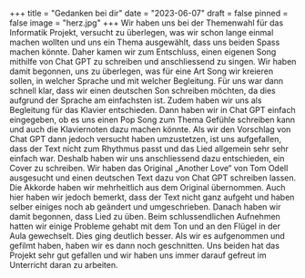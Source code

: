 +++
title = "Gedanken bei dir"
date = "2023-06-07"
draft = false
pinned = false
image = "herz.jpg"
+++
Wir haben uns bei der Themenwahl für das Informatik Projekt, versucht zu überlegen, was wir schon lange einmal machen wollten und uns ein Thema ausgewählt, dass uns beiden Spass machen könnte. Daher kamen wir zum Entschluss, einen eigenen Song mithilfe von Chat GPT zu schreiben und anschliessend zu singen. Wir haben damit begonnen, uns zu überlegen, was für eine Art Song wir kreieren sollen, in welcher Sprache und mit welcher Begleitung. Für uns war dann schnell klar, dass wir einen deutschen Son schreiben möchten, da dies aufgrund der Sprache am einfachsten ist. Zudem haben wir uns als Begleitung für das Klavier entschieden. Dann haben wir in Chat GPT einfach eingegeben, ob es uns einen Pop Song zum Thema Gefühle schreiben kann und auch die Klaviernoten dazu machen könnte. Als wir den Vorschlag von Chat GPT dann jedoch versucht haben umzustetzen, ist uns aufgefallen, dass der Text nicht zum Rhythmus passt und das Lied allgemein sehr sehr einfach war. Deshalb haben wir uns anschliessend dazu entschieden, ein Cover zu schreiben. Wir haben das Original „Another Love“ von Tom Odell ausgesucht und einen deutschen Text dazu von Chat GPT schreiben lassen. Die Akkorde haben wir mehrheitlich aus dem Original übernommen. Auch hier haben wir jedoch bemerkt, dass der Text nicht ganz aufgeht und haben selber einiges noch ab geändert und umgeschrieben. Danach haben wir damit begonnen, dass Lied zu üben. Beim schlussendlichen Aufnehmen hatten wir einige Probleme gehabt mit dem Ton und an den Flügel in der Aula gewechselt. Dies ging deutlich besser. Als wir es aufgenommen und gefilmt haben, haben wir es dann noch geschnitten. Uns beiden hat das Projekt sehr gut gefallen und wir haben uns immer darauf gefreut im Unterricht daran zu arbeiten.